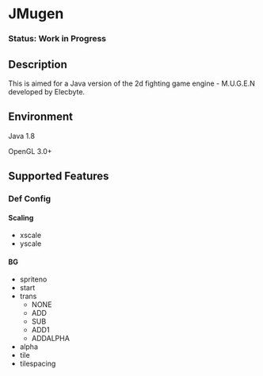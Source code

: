 # JMugen

### Status: Work in Progress

## Description

This is aimed for a Java version of the 2d fighting game engine - M.U.G.E.N developed by Elecbyte.

## Environment

Java 1.8

OpenGL 3.0+

## Supported Features

### Def Config

#### Scaling

* xscale
* yscale

#### BG

* spriteno
* start
* trans
    * NONE
    * ADD
    * SUB
    * ADD1
    * ADDALPHA
* alpha
* tile
* tilespacing
